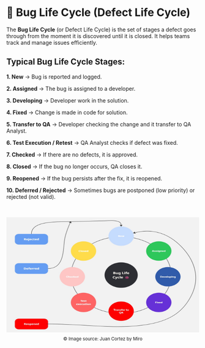 # 🐞 Bug Life Cycle (Defect Life Cycle)
The **Bug Life Cycle** (or Defect Life Cycle) is the set of stages a defect goes through from the moment it is discovered until it is closed. It helps teams track and manage issues efficiently.

## Typical Bug Life Cycle Stages:

**1. New** -> Bug is reported and logged.

**2. Assigned** -> The bug is assigned to a developer.

**3. Developing** -> Developer work in the solution.

**4. Fixed** -> Change is made in code for solution.

**5. Transfer to QA** -> Developer checking the change and it transfer to QA Analyst.

**6. Test Execution / Retest** -> QA Analyst checks if defect was fixed.

**7. Checked** -> If there are no defects, it is approved.

**8. Closed** -> If the bug no longer occurs, QA closes it.

**9. Reopened** -> If the bug persists after the fix, it is reopened.

**10. Deferred / Rejected** -> Sometimes bugs are postponed (low priority) or rejected (not valid).

<br>
<p align="center">
<img width="600" height="300" alt="Bug life cycle" src="https://raw.githubusercontent.com/JuanCG437/qa-portfolio/b0d34872612bbb09256601cf61f478e484e4136b/life_cycle_bug.jpg" />
<br/>
  <sub>© Image source: Juan Cortez by Miro</sub>
</p>

##

